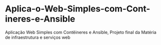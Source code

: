 # Aplica-o-Web-Simples-com-Cont-ineres-e-Ansible
Aplicação Web Simples com Contêineres e Ansible, Projeto final da Matéria de infraestrutura e serviços web
